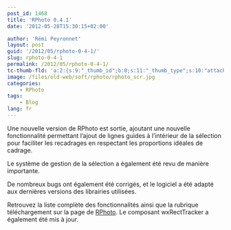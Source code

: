 ```yaml
---
post_id: 1468
title: 'RPhoto 0.4.1'
date: '2012-05-28T15:30:15+02:00'

author: 'Rémi Peyronnet'
layout: post
guid: '/2012/05/rphoto-0-4-1/'
slug: rphoto-0-4-1
permalink: /2012/05/rphoto-0-4-1/
tc-thumb-fld: 'a:2:{s:9:"_thumb_id";b:0;s:11:"_thumb_type";s:10:"attachment";}'
image: /files/old-web/soft/rphoto/rphoto_scr.jpg
categories:
    - RPhoto
tags:
    - Blog
lang: fr
---
```


Une nouvelle version de RPhoto est sortie, ajoutant une nouvelle fonctionnalité permettant l’ajout de lignes guides à l’intérieur de la sélection pour faciliter les recadrages en respectant les proportions idéales de cadrage. 

Le système de gestion de la sélection a également été revu de manière importante. 

De nombreux bugs ont également été corrigés, et le logiciel a été adapté aux dernières versions des librairies utilisées.

Retrouvez la liste complète des fonctionnalités ainsi que la rubrique téléchargement sur la page de [RPhoto](/rphoto/). Le composant wxRectTracker a également été mis à jour.